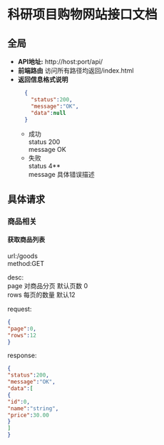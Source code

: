 # 科研项目购物网站接口文档
## 全局
+ **API地址:** http://host:port/api/
+ **前端路由** 访问所有路径均返回/index.html
+ **返回信息格式说明**
  ```json
    {
      "status":200,
      "message":"OK",
      "data":null
    }
    ```
  + 成功  
  status 200  
  message OK
  + 失败  
  status 4**  
  message 具体错误描述
## 具体请求
### 商品相关
#### 获取商品列表
url:/goods  
method:GET
  
desc:  
page 对商品分页 默认页数 0  
rows 每页的数量 默认12
  
request:  
```json
{
"page":0,
"rows":12 
}
```
response:  
```json
{
"status":200,
"message":"OK",
"data":[
{
"id":0,
"name":"string",
"price":30.00 
}
]
}
```